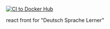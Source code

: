 [![CI to Docker Hub](https://github.com/dmitriyVasilievich1986/deutsch_front/actions/workflows/docker_build.yml/badge.svg)](https://github.com/dmitriyVasilievich1986/deutsch_front/actions/workflows/docker_build.yml)

react front for "Deutsch Sprache Lerner"
